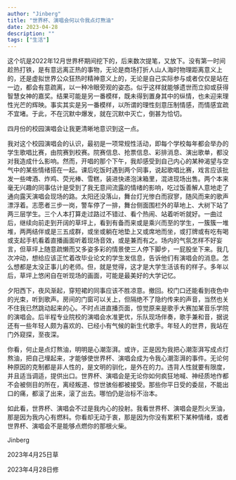 ```yaml
---
author: "Jinberg"
title: "世界杯、演唱会何以令我点灯熬油"
date: 2023-04-28
description: ""
tags: ["生活"]
---
```

这个坑是2022年12月世界杯期间挖下的，后来数次提笔，又放下。没有第一时间趁热打铁，是有意远离正热的事物，无论是商场打折人山人海时物理距离意义上的，还是虚拟世界公众狂热时精神意义上的，无论是自己实际参与或者仅仅是站在一边，都会有意疏离，以一种冷眼旁观的姿态。似乎这样就能够遗世而立抑或获得智慧女神的嘉奖。结果可能是另一番模样，既未得到置身其中的纵情，也未迎来理性光芒的辉映。事实其实是另一番模样，以所谓的理性刻意压制情感，而情感宜疏不宜堵。于此，不在沉默中爆发，就在沉默中灭亡，倒甚为恰切。

四月份的校园演唱会让我更清晰地意识到这一点。

我对这个校园演唱会的认识，最初是一项常规性活动，即每个学校每年都会举办的学生歌唱比赛，由院赛到校赛。院赛信息、抢票信息、彩排消息、演出歌单，都没对我造成什么影响。然而，开唱的那个下午，我却感受到自己内心的某种渴望与空气中的某些情绪搭在一起。课后吃饭时遇到两个同事，说起歌唱比赛，戏言应该批发一些啤酒、炸鸡、荧光棒、雪糕，装进快递泡沫箱里，混进现场出售。两个本来毫无兴趣的同事估计是受到了我无意间流露的情绪的影响，吃过饭善解人意地走了通向露天演唱会现场的路。太阳还没落山，舞台灯光惨白而寂寥，随风而来的歌声漂浮着。志愿者三步一岗，警车停了一排，舞台侧面围栏外的草地上、大树下站了两三层学生。三个人本打算走过路过不错过、看个热闹、站着听听就好。一曲过后，继续向前走到开阔的草坪上，看到有备而来或是乘兴而至的学生，一簇簇一堆堆，两两结伴或是三五成群，或坐或躺在地垫上又或席地而坐，或打牌或有吃有喝或支起手机看着直播画面听着现场音效，或是兼而有之。场内的气氛怎样不好妄言，但草坪上随意疏懒而又多姿多彩的情景使三人停下脚步，一屁股坐下来。我几次冲动，想给应该正忙着改毕业论文的学生发信息，告诉他们有演唱会的消息。怎么想都是太没正事儿的老师。但，就是觉得，这才是大学生活该有的样子。多年以后，草坪上悠闲自在听现场的画面，可能是最美好的大学记忆。

夕阳西下，夜风渐起，穿短裙的同事应该不胜凉意。撤回。校门口还能看到夜色中的光束，听到歌声。房间的门窗可以关上，但隔绝不了隐约传来的声音，当然也关不住我已然跳动起来的心。不时点进直播页面，惊觉原来是歌手大赛加某音乐学院的演唱会。后半程专业院校的演唱会水准更优，乐队现场伴奏，歌手兼和音，据说还有一些年轻人颇为喜欢的、已经小有气候的新生代歌手。年轻人的世界，我站在门外窥探，至夜深。

你看，何止是点灯熬油，明明是心潮澎湃。或许，正是因为我把心潮澎湃写成点灯熬油，把自己埋起来，才能够使世界杯、演唱会成为令我心潮澎湃的事件。无论何种原因的克制都是非人性的，是文明的驯化，是外在的力。违背人性就要有限度，并且适当调适，提供出口。世界杯、演唱会是无论你如何疯狂地喊、神经质地作都不会被侧目的所在，离经叛道、惊世骇俗都被接受。那些你平日受的委屈，不能出口的痛，都滚了出来，滚了出去。哪怕仍是治标不治本。

如此看，世界杯、演唱会不过是我内心的投射。我看世界杯、演唱会是烈火烹油，那是因为我内心有燃料。你看却无动于衷，那是因为你没有累积下某种情绪，或者世界杯、演唱会不是能够点燃你的那根火柴。

Jinberg

2023年4月25日草

2023年4月28日修

